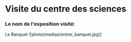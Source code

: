 <h1>Visite du centre des sciences</h1>
<h3>Le nom de l'exposition visité:</h3>
Le Banquet
![photo(medias/entrer_banquet.jpg)]
